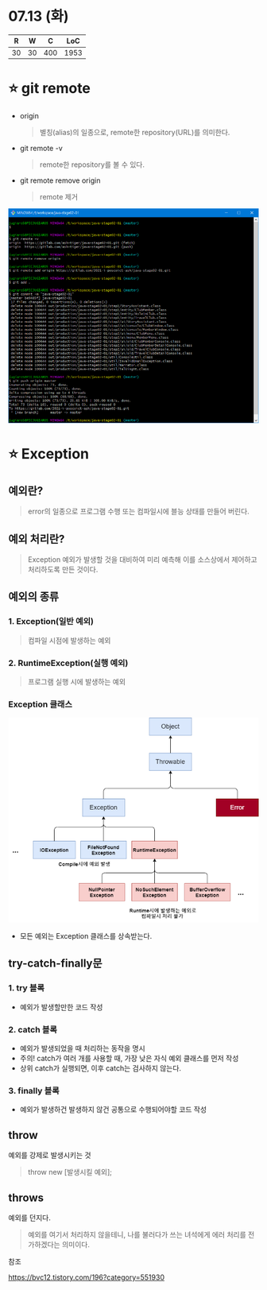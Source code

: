 # 07.13 (화)

| R    | W    | C    | LoC  |
| ---- | ---- | ---- | ---- |
| 30   | 30   | 400  | 1953 |



# :star: git remote

- origin

  > 별칭(alias)의 일종으로, remote한 repository(URL)를 의미한다.

- git remote -v

  > remote한 repository를 볼 수 있다.

- git remote remove origin

  > remote 제거

<center>
    <img src="./ref/remote.PNG">
</center>





# :star: Exception



## 예외란?

> error의 일종으로 프로그램 수행 또는 컴파일시에 블능 상태를 만들어 버린다.

## 예외 처리란?

> Exception 예외가 발생할 것을 대비하여 미리 예측해 이를 소스상에서 제어하고 처리하도록 만든 것이다.



## 예외의 종류

### 1. Exception(일반 예외)

> 컴파일 시점에 발생하는 예외

### 2. RuntimeException(실행 예외)

> 프로그램 실행 시에 발생하는 예외



### Exception 클래스

<center>
    <img src="./ref/exception.png">
</center>

- 모든 예외는 Exception 클래스를 상속받는다.



## try-catch-finally문

### 1. try 블록

- 예외가 발생할만한 코드 작성

### 2.  catch 블록

- 예외가 발생되었을 때 처리하는 동작을 명시
- 주의! catch가 여러 개를 사용할 때, 가장 낮은 자식 예외 클래스를 먼저 작성
- 상위 catch가 실행되면, 이후 catch는 검사하지 않는다.

### 3. finally 블록

- 예외가 발생하건 발생하지 않건 공통으로 수행되어야할 코드 작성



## throw

예외를 강제로 발생시키는 것

> throw new [발생시킬 예외];

## throws

예외를 던지다.

> 예외를 여기서 처리하지 않을테니, 나를 불러다가 쓰는 녀석에게 에러 처리를 전가하겠다는 의미이다.





참조

https://bvc12.tistory.com/196?category=551930

